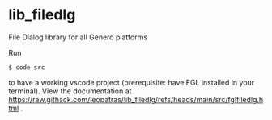 # lib_filedlg
File Dialog library for all Genero platforms

Run
```
$ code src
``` 
to have a working vscode project (prerequisite: have FGL installed in your terminal).
View the documentation at
https://raw.githack.com/leopatras/lib_filedlg/refs/heads/main/src/fglfiledlg.html
.
